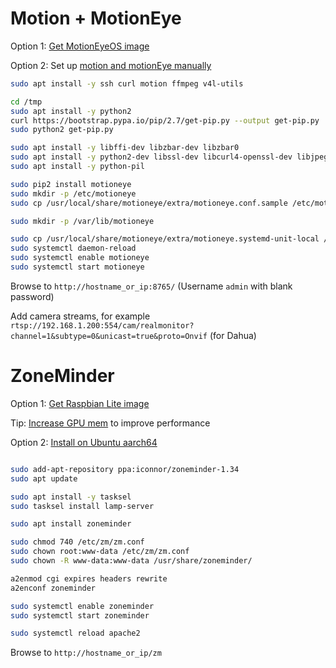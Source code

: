 
# Motion + MotionEye

Option 1: [Get MotionEyeOS image](https://github.com/ccrisan/motioneyeos/wiki/Installation)

Option 2: Set up [motion and motionEye manually](https://github.com/ccrisan/motioneye/wiki/%28Install-On-Ubuntu-%2820.04-or-Newer%29)

```bash
sudo apt install -y ssh curl motion ffmpeg v4l-utils

cd /tmp
sudo apt install -y python2
curl https://bootstrap.pypa.io/pip/2.7/get-pip.py --output get-pip.py
sudo python2 get-pip.py

sudo apt install -y libffi-dev libzbar-dev libzbar0
sudo apt install -y python2-dev libssl-dev libcurl4-openssl-dev libjpeg-dev
sudo apt install -y python-pil

sudo pip2 install motioneye
sudo mkdir -p /etc/motioneye
sudo cp /usr/local/share/motioneye/extra/motioneye.conf.sample /etc/motioneye/motioneye.conf

sudo mkdir -p /var/lib/motioneye

sudo cp /usr/local/share/motioneye/extra/motioneye.systemd-unit-local /etc/systemd/system/motioneye.service
sudo systemctl daemon-reload
sudo systemctl enable motioneye
sudo systemctl start motioneye
```

Browse to `http://hostname_or_ip:8765/` (Username `admin` with blank password)

Add camera streams, for example `rtsp://192.168.1.200:554/cam/realmonitor?channel=1&subtype=0&unicast=true&proto=Onvif` (for Dahua)


# ZoneMinder

Option 1: [Get Raspbian Lite image](https://zmrepo.zoneminder.com/)

Tip: [Increase GPU mem](https://wiki.zoneminder.com/Single_Board_Computers#GPU_Memory) to improve performance

Option 2: [Install on Ubuntu aarch64](https://zoneminder.readthedocs.io/en/latest/installationguide/ubuntu.html#easy-way-ubuntu-18-04-bionic)

```bash

sudo add-apt-repository ppa:iconnor/zoneminder-1.34
sudo apt update

sudo apt install -y tasksel
sudo tasksel install lamp-server

sudo apt install zoneminder

sudo chmod 740 /etc/zm/zm.conf
sudo chown root:www-data /etc/zm/zm.conf
sudo chown -R www-data:www-data /usr/share/zoneminder/

a2enmod cgi expires headers rewrite
a2enconf zoneminder

sudo systemctl enable zoneminder
sudo systemctl start zoneminder

sudo systemctl reload apache2
```

Browse to `http://hostname_or_ip/zm`
